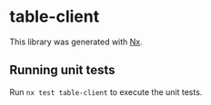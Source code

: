 # table-client

This library was generated with [Nx](https://nx.dev).

## Running unit tests

Run `nx test table-client` to execute the unit tests.
